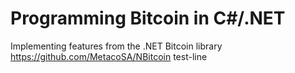 # Programming Bitcoin in C#/.NET
Implementing features from the .NET Bitcoin library https://github.com/MetacoSA/NBitcoin
test-line

